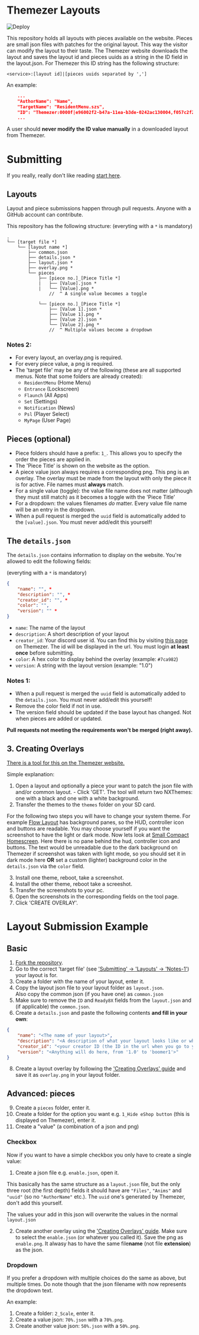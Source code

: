 ﻿# **Themezer Layouts**

![Deploy](https://github.com/ThemezerNX/Layouts/workflows/Deploy/badge.svg)

This repository holds all layouts with pieces available on the website.
Pieces are small json files with patches for the original layout. This way the visitor can modify the layout to their taste. The Themezer website downloads the layout and saves the layout id and pieces uuids as a string in the ID field in the layout.json.
For Themezer this ID string has the following structure:

```
<service>:[layout id]|[pieces uuids separated by ',']
```

An example:

```json
    ...
    "AuthorName": "Name",
    "TargetName": "ResidentMenu.szs",
    "ID": "Themezer:0000f|e96002f2-b47a-11ea-b3de-0242ac130004,f057c2f2-b47a-11ea-b3de-0242ac130004",
    ...
```

A user should **never modify the ID value manually** in a downloaded layout from Themezer.

# **Submitting**

If you really, really don't like reading [start here](#Layout-Submission-Example).

## **Layouts**

Layout and piece submissions happen through pull requests.
Anyone with a GitHub account can contribute.

This repository has the following structure:
(everyting with a `*` is mandatory)

```
.
└── [target file *]
    └── [layout name *]
        ├── common.json
        ├── details.json *
        ├── layout.json *
        ├── overlay.png *
        └── pieces
            ├── [piece no.]_[Piece Title *]
            |   ├── [Value].json *
            |   └── [Value].png *
                //  ^ A single value becomes a toggle

            └── [piece no.]_[Piece Title *]
                ├── [Value 1].json *
                ├── [Value 1].png *
                ├── [Value 2].json *
                └── [Value 2].png *
                //  ^ Multiple values become a dropdown
```

### **Notes 2:**

-   For every layout, an overlay.png is required.
-   For every piece value, a png is required.
-   The 'target file' may be any of the following (these are all supported menus. Note that some folders are already created):
    -   `ResidentMenu` (Home Menu)
    -   `Entrance` (Lockscreen)
    -   `Flaunch` (All Apps)
    -   `Set` (Settings)
    -   `Notification` (News)
    -   `Psl` (Player Select)
    -   `MyPage` (User Page)

## **Pieces (optional)**

-   Piece folders should have a prefix: `1_`. This allows you to specify the order the pieces are applied in.
-   The 'Piece Title' is shown on the website as the option.
-   A piece value json always requires a corresponding png. This png is an overlay. The overlay must be made from the layout with only the piece it is for active. File names must **always** match.
-   For a single value (toggle): the value file name does not matter (although they must still match) as it becomes a toggle with the 'Piece Title'
-   For a dropdown: the values filenames _do_ matter. Every value file name will be an entry in the dropdown.
-   When a pull request is merged the `uuid` field is automatically added to the `[value].json`. You must never add/edit this yourself!

## **The `details.json`**

The `details.json` contains information to display on the website. You're allowed to edit the following fields:

(everyting with a `*` is mandatory)

```json
{
	"name": "", *
	"description": "", *
	"creator_id": "", *
	"color": "",
	"version": "" *
}
```

-   `name`: The name of the layout
-   `description`: A short description of your layout
-   `creator_id`: Your discord user id. You can find this by visiting [this page](https://themezer.ga/me) on Themezer. The id will be displayed in the url. You must login **at least once** before submitting.
-   `color`: A hex color to display behind the overlay (example: `#7ca982`)
-   `version`: A string with the layout version (example: "1.0")

### **Notes 1:**

-   When a pull request is merged the `uuid` field is automatically added to the `details.json`. You must never add/edit this yourself!
-   Remove the color field if not in use.
-   The version field should be updated if the base layout has changed. Not when pieces are added or updated.

**Pull requests not meeting the requirements won't be merged (right away).**

## **3. Creating Overlays**

[There is a tool for this on the Themezer website.](https://themezer.ga/tools/overlaycreator)

Simple explanation:

1.  Open a layout and optionally a piece your want to patch the json file with and/or common layout. - Click 'GET'. The tool will return two NXThemes: one with a black and one with a white background.
2.  Transfer the themes to the `themes` folder on your SD card.

For the following two steps you will have to change your system theme. For example [Flow Layout](https://themezer.ga/layouts/homemenu/Flow-Layout-5) has background panes, so the HUD, controller icon and buttons are readable. You may choose yourself if you want the screenshot to have the light or dark mode.
Now lets look at [Small Compact Homescreen](https://themezer.ga/layouts/homemenu/Small-Compact-Homescreen-15). Here there is no pane behind the hud, controller icon and buttons. The text would be unreadable due to the dark background on Themezer if screenshot was taken with light mode, so you should set it in dark mode here **OR** set a custom (lighter) background color in the `details.json` via the `color` field.

3.  Install one theme, reboot, take a screenshot.
4.  Install the other theme, reboot take a screeshot.
5.  Transfer the screenshots to your pc.
6.  Open the screenshots in the corresponding fields on the tool page.
7.  Click 'CREATE OVERLAY'.

# **Layout Submission Example**

## **Basic**

1. [Fork the repository](https://docs.github.com/en/desktop/contributing-and-collaborating-using-github-desktop/cloning-and-forking-repositories-from-github-desktop).
2. Go to the correct 'target file' (see ['Submitting' -> 'Layouts' -> 'Notes-1'](###Notes-1)) your layout is for.
3. Create a folder with the name of your layout, enter it.
4. Copy the layout json file to your layout folder as `layout.json`.  
   Also copy the common json (if you have one) as `common.json`
5. Make sure to remove the `ID` and `Ready8X` fields from the `layout.json` and (if applicable) the `common.json`.
6. Create a `details.json` and paste the following contents **and fill in your own**:

```json
{
	"name": "<The name of your layout>",
	"description": "<A description of what your layout looks like or whatever>",
	"creator_id": "<your creator ID (the ID in the url when you go to your profile on Themezer)>",
	"version": "<Anything will do here, from '1.0' to 'boomer1'>"
}
```

8. Create a layout overlay by following the ['Creating Overlays' guide](##3.-Creating-overlays) and save it as `overlay.png` in your layout folder.

## **Advanced: pieces**

9. Create a `pieces` folder, enter it.
10. Create a folder for the option you want e.g. `1_Hide eShop button` (this is displayed on Themezer), enter it.
11. Create a "value" (a combination of a json and png)

### **Checkbox**

Now if you want to have a simple checkbox you only have to create a single value:

1.  Create a json file e.g. `enable.json`, open it.

This basically has the same structure as a `layout.json` file, but the only three root (the first depth) fields it should have are `"Files"`, `"Anims"` and `"uuid"` (so no `"AuthorName"` etc.). The `uuid` one's generated by Themezer, don't add this yourself.

The values your add in this json will overwrite the values in the normal `layout.json`

2.  Create another overlay using the ['Creating Overlays' guide](##3.-Creating-overlays). Make sure to select the `enable.json` (or whatever you called it). Save the png as `enable.png`. It alwasy has to have the same file**name** (not file **extension**) as the json.

### **Dropdown**

If you prefer a dropdown with multiple choices do the same as above, but multiple times. Do note though that the json filename with now represents the dropdown text.

An example:

1. Create a folder: `2_Scale`, enter it.
2. Create a value json: `70%.json` with a `70%.png`.
3. Create another value json: `50%.json` with a `50%.png`.

